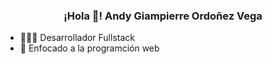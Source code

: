 <p align="center" width="300">
   <h3 align="center">¡Hola 👋! Andy Giampierre Ordoñez Vega</h3>
</p>

- 👨🏻‍💻 Desarrollador Fullstack
- 🎯 Enfocado a la programción web
